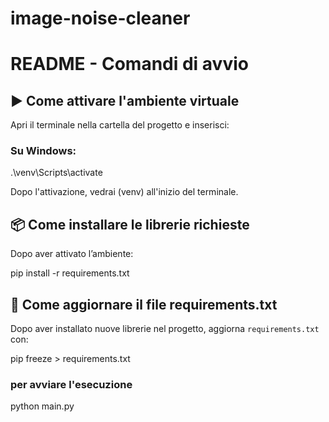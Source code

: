# image-noise-cleaner

# README - Comandi di avvio

## ▶️ Come attivare l'ambiente virtuale

Apri il terminale nella cartella del progetto e inserisci:

### Su Windows:
.\venv\Scripts\activate


Dopo l'attivazione, vedrai (venv) all'inizio del terminale.

## 📦 Come installare le librerie richieste

Dopo aver attivato l’ambiente:

pip install -r requirements.txt

## 🔄 Come aggiornare il file requirements.txt

Dopo aver installato nuove librerie nel progetto, aggiorna `requirements.txt` con:

pip freeze > requirements.txt


### per avviare l'esecuzione
python main.py
